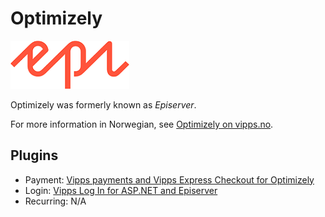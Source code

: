 <!-- START_METADATA
---
title: Optimizely plugin platform
sidebar_label: Optimizely
hide_table_of_contents: true
pagination_next: null
pagination_prev: null
---
END_METADATA -->

# Optimizely


![Episerver logo](images/episerver.png)

Optimizely was formerly known as *Episerver*.

For more information in Norwegian, see [Optimizely on vipps.no](https://www.vipps.no/produkter-og-tjenester/bedrift/ta-betalt-paa-nett/ta-betalt-paa-nett/episerver/).

## Plugins

* Payment: [Vipps payments and Vipps Express Checkout for Optimizely](https://github.com/vippsas/vipps-episerver)
* Login: [Vipps Log In for ASP.NET and Episerver](https://github.com/vippsas/vipps-login-dotnet)
* Recurring: N/A

<!--
## Support

For support with the following, see:

* Payment: [Submit an issue at vipps-magento on GitHub](https://github.com/vippsas/vipps-episerver).
* Login: [Submit an issue at vipps-login-dotnet on GitHub](https://github.com/vippsas/vipps-login-dotnet).
-->